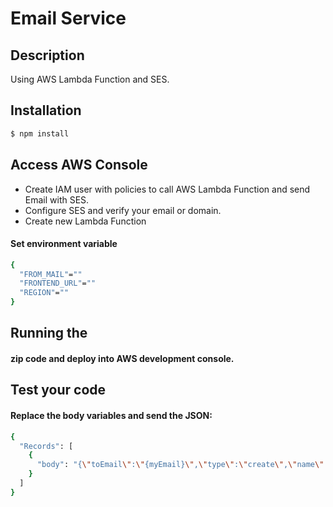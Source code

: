 # Email Service

## Description
Using AWS Lambda Function and SES.

## Installation
```bash
$ npm install
```

## Access AWS Console
- Create IAM user with policies to call AWS Lambda Function and send Email with SES.
- Configure SES and verify your email or domain.
- Create new Lambda Function

#### Set environment variable
```bash
{
  "FROM_MAIL"=""
  "FRONTEND_URL"=""
  "REGION"=""
}
```

## Running the 
#### zip code and deploy into AWS development console.

## Test your code
#### Replace the body variables and send the JSON:
```bash
{
  "Records": [
    {
      "body": "{\"toEmail\":\"{myEmail}\",\"type\":\"create\",\"name\":\"{myName}\",\"token\":\"{randomToken}\"}"
    }
  ]
}
```